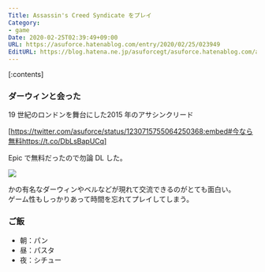 ```yaml
---
Title: Assassin's Creed Syndicate をプレイ
Category:
- game
Date: 2020-02-25T02:39:49+09:00
URL: https://asuforce.hatenablog.com/entry/2020/02/25/023949
EditURL: https://blog.hatena.ne.jp/asuforcegt/asuforce.hatenablog.com/atom/entry/26006613518904640
---
```


[:contents]

###  ダーウィンと会った

19 世紀のロンドンを舞台にした2015 年のアサシンクリード

[https://twitter.com/asuforce/status/1230715755064250368:embed#今なら無料https://t.co/DbLsBapUCq]

Epic で無料だったので勿論 DL した。

<span itemtype="http://schema.org/Photograph" itemscope="itemscope"><img class="magnifiable" src="https://cdn-ak.f.st-hatena.com/images/fotolife/a/asuforcegt/20200807/20200807135427.png" itemprop="image"></span>

かの有名なダーウィンやベルなどが現れて交流できるのがとても面白い。  
ゲーム性もしっかりあって時間を忘れてプレイしてしまう。

### ご飯

- 朝：パン
- 昼：パスタ
- 夜：シチュー

